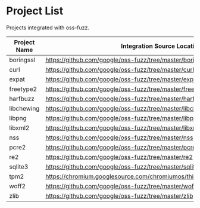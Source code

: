 # Project List

Projects integrated with oss-fuzz.

| Project Name | Integration Source Location |
| ------------ | --------------- |
| boringssl | https://github.com/google/oss-fuzz/tree/master/boringssl |
| curl | https://github.com/google/oss-fuzz/tree/master/curl |
| expat | https://github.com/google/oss-fuzz/tree/master/expat |
| freetype2 | https://github.com/google/oss-fuzz/tree/master/freetype2 |
| harfbuzz | https://github.com/google/oss-fuzz/tree/master/harfbuzz |
| libchewing | https://github.com/google/oss-fuzz/tree/master/libchewing |
| libpng | https://github.com/google/oss-fuzz/tree/master/libpng |
| libxml2 | https://github.com/google/oss-fuzz/tree/master/libxml2 |
| nss | https://github.com/google/oss-fuzz/tree/master/nss |
| pcre2 | https://github.com/google/oss-fuzz/tree/master/pcre2 |
| re2 | https://github.com/google/oss-fuzz/tree/master/re2 |
| sqlite3 | https://github.com/google/oss-fuzz/tree/master/sqlite3 | 
| tpm2 | https://chromium.googlesource.com/chromiumos/third_party/tpm2/+/master/fuzz/ |
| woff2 | https://github.com/google/oss-fuzz/tree/master/woff2 |
| zlib | https://github.com/google/oss-fuzz/tree/master/zlib |
